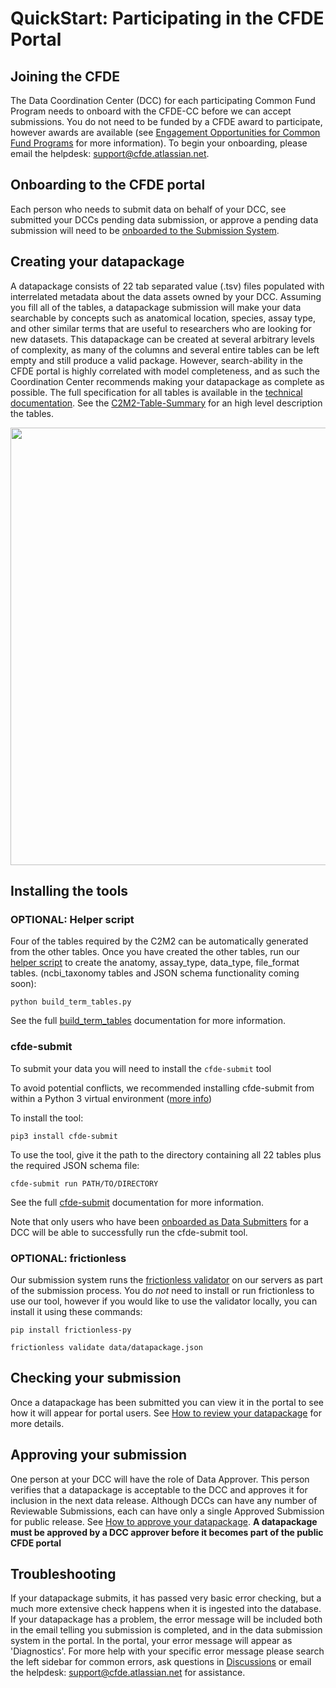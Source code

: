 # QuickStart: Participating in the CFDE Portal

## Joining the CFDE

The Data Coordination Center (DCC) for each participating Common Fund Program needs to onboard with the CFDE-CC before we can accept submissions. You do not need to be funded by a CFDE award to participate, however awards are available (see [Engagement Opportunities for Common Fund Programs](https://www.nih-cfde.org/engagement_page/engagement-opportunities-for-common-fund-programs/) for more information). To begin your onboarding, please email the helpdesk: support@cfde.atlassian.net.

## Onboarding to the CFDE portal

Each person who needs to submit data on behalf of your DCC, see submitted your DCCs pending data submission, or approve a pending data submission will need to be [onboarded to the Submission System](./Onboarding-to-the-CFDE-Portal-Submission-System). 

## Creating your datapackage

A datapackage consists of 22 tab separated value (.tsv) files populated with interrelated metadata about the data assets owned by your DCC. Assuming you fill all of the tables, a datapackage submission will make your data searchable by concepts such as anatomical location, species, assay type, and other similar terms that are useful to researchers who are looking for new datasets. This datapackage can be created at several arbitrary levels of complexity, as many of the columns and several entire tables can be left empty and still produce a valid package. However, search-ability in the CFDE portal is highly correlated with model completeness, and as such the Coordination Center recommends making your datapackage as complete as possible. The full specification for all tables is available in the [technical documentation](https://docs.nih-cfde.org/). See the [C2M2-Table-Summary](./C2M2-Table-Summary) for an high level description the tables.

<img src="https://github.com/nih-cfde/published-documentation/blob/stable/docs/images/datapackageflow.png" width="700">

## Installing the tools

### OPTIONAL: Helper script

Four of the tables required by the C2M2 can be automatically generated from the other tables. Once you have created the other tables, run our [helper script](https://docs.nih-cfde.org/en/latest/c2m2/draft-C2M2_external_CV_term_table_generator_script/build_term_tables.py) to create the anatomy, assay_type, data_type, file_format tables. (ncbi_taxonomy tables and JSON schema functionality coming soon):

`python build_term_tables.py`

See the full [build_term_tables](./build_term_tables) documentation for more information.

### cfde-submit

To submit your data you will need to install the `cfde-submit` tool

To avoid potential conflicts, we recommended installing cfde-submit from within a Python 3 virtual environment ([more info](https://docs.nih-cfde.org/en/latest/cfde-submit/docs/install/))

To install the tool:

`pip3 install cfde-submit`

To use the tool, give it the path to the directory containing all 22 tables plus the required JSON schema file:

`cfde-submit run PATH/TO/DIRECTORY`

See the full [cfde-submit](https://docs.nih-cfde.org/en/latest/cfde-submit/docs/) documentation for more information.

Note that only users who have been [onboarded as Data Submitters](./Onboarding-to-the-CFDE-Portal-Submission-System) for a DCC will be able to successfully run the cfde-submit tool. 

### OPTIONAL: frictionless

Our submission system runs the [frictionless validator](https://pypi.org/project/frictionless/) on our servers as part of the submission process. You do *not* need to install or run frictionless to use our tool, however if you would like to use the validator locally, you can install it using these commands:

`pip install frictionless-py`

`frictionless validate data/datapackage.json`

## Checking your submission

Once a datapackage has been submitted you can view it in the portal to see how it will appear for portal users. See [How to review your datapackage](./How-to-review-a-datapackage) for more details.

## Approving your submission

One person at your DCC will have the role of Data Approver. This person verifies that a datapackage is acceptable to the DCC and approves it for inclusion in the next data release. Although DCCs can have any number of Reviewable Submissions, each can have only a single Approved Submission for public release. See [How to approve your datapackage](./How-to-approve-your-datapackage). **A datapackage must be approved by a DCC approver before it becomes part of the public CFDE portal**

## Troubleshooting

If your datapackage submits, it has passed very basic error checking, but a much more extensive check happens when it is ingested into the database. If your datapackage has a problem, the error message will be included both in the email telling you submission is completed, and in the data submission system in the portal. In the portal, your error message will appear as 'Diagnostics'. For more help with your specific error message please search the left sidebar for common errors, ask questions in [Discussions](https://github.com/nih-cfde/published-documentation/discussions) or email the helpdesk: support@cfde.atlassian.net for assistance.

